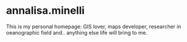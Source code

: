 # annalisa.minelli
This is my personal homepage: GIS lover, maps developer, researcher in oeanographic field and.. anything else life will bring to me.
